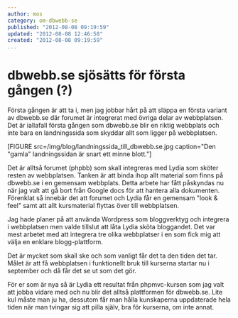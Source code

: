 ```yaml
---
author: mos
category: om-dbwebb-se
published: "2012-08-08 09:19:59"
updated: "2012-08-08 12:46:58"
created: "2012-08-08 09:19:59"
...
```

dbwebb.se sjösätts för första gången (?)
==================================

Första gången är att ta i, men jag jobbar hårt på att släppa en första variant av dbwebb.se där forumet är integrerat med övriga delar av webbplatsen. Det är iallafall första gången som dbwebb.se blir en riktig webbplats och inte bara en landningssida som skyddar allt som ligger på webbplatsen.

[FIGURE src=/img/blog/landningssida_till_dbwebb.se.jpg caption="Den "gamla" landningssidan är snart ett minne blott."]

Det är alltså forumet (phpbb) som skall integreras med Lydia som sköter resten av webbplatsen. Tanken är att binda ihop allt material som finns på dbwebb.se i en gemensam webbplats. Detta arbete har fått påskyndas nu när jag valt att gå bort från Google docs för att hantera alla dokumenten. Förenklat så innebär det att forumet och Lydia får en gemensam "look & feel" samt att allt kursmaterial flyttas över till webbplatsen. 

Jag hade planer på att använda Wordpress som bloggverktyg och integrera i webbplatsen men valde tillslut att låta Lydia sköta bloggandet. Det var mest arbetet med att integrera tre olika webbplatser i en som fick mig att välja en enklare blogg-plattform. 

Det är mycket som skall ske och som vanligt får det ta den tiden det tar. Målet är att få webbplatsen i funktionellt bruk till kurserna startar nu i september och då får det se ut som det gör.

För er som är nya så är Lydia ett resultat från phpmvc-kursen som jag valt att jobba vidare med och nu blir det alltså plattformen för dbwebb.se. Lite kul måste man ju ha, dessutom får man hålla kunskaperna uppdaterade hela tiden när man tvingar sig att pilla själv, bra för kurserna, om inte annat.